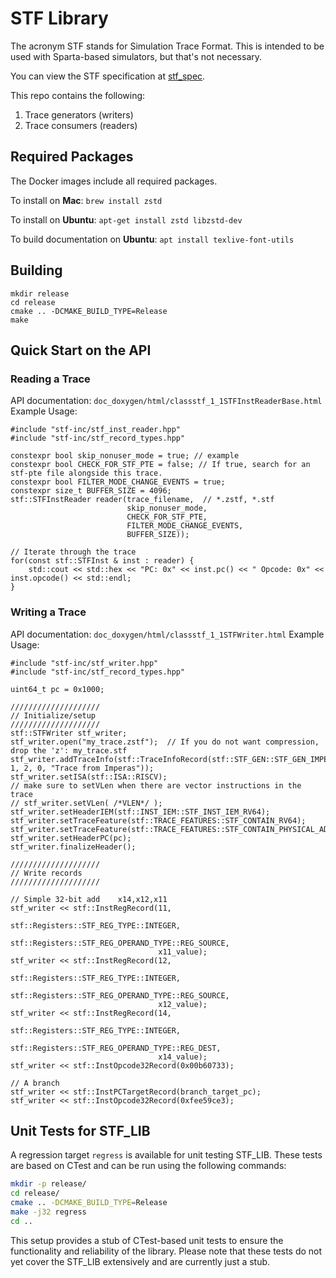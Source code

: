 # STF Library

The acronym STF stands for Simulation Trace Format. This is intended to be used
with Sparta-based simulators, but that's not necessary.

You can view the STF specification at [stf_spec](https://github.com/sparcians/stf_spec).

This repo contains the following:

1. Trace generators (writers)
1. Trace consumers (readers)

## Required Packages

The Docker images include all required packages.

To install on **Mac**:
`brew install zstd`

To install on **Ubuntu**:
`apt-get install zstd libzstd-dev`

To build documentation on **Ubuntu**:
`apt install texlive-font-utils`

## Building

```
mkdir release
cd release
cmake .. -DCMAKE_BUILD_TYPE=Release
make
```
## Quick Start on the API

### Reading a Trace

API documentation: `doc_doxygen/html/classstf_1_1STFInstReaderBase.html`
Example Usage:
```
#include "stf-inc/stf_inst_reader.hpp"
#include "stf-inc/stf_record_types.hpp"

constexpr bool skip_nonuser_mode = true; // example
constexpr bool CHECK_FOR_STF_PTE = false; // If true, search for an stf-pte file alongside this trace.
constexpr bool FILTER_MODE_CHANGE_EVENTS = true;
constexpr size_t BUFFER_SIZE = 4096;
stf::STFInstReader reader(trace_filename,  // *.zstf, *.stf
                          skip_nonuser_mode,
                          CHECK_FOR_STF_PTE, 
                          FILTER_MODE_CHANGE_EVENTS,
                          BUFFER_SIZE));

// Iterate through the trace
for(const stf::STFInst & inst : reader) {
    std::cout << std::hex << "PC: 0x" << inst.pc() << " Opcode: 0x" << inst.opcode() << std::endl;
}

```

### Writing a Trace

API documentation: `doc_doxygen/html/classstf_1_1STFWriter.html`
Example Usage:
```
#include "stf-inc/stf_writer.hpp"
#include "stf-inc/stf_record_types.hpp"

uint64_t pc = 0x1000;

////////////////////
// Initialize/setup
////////////////////
stf::STFWriter stf_writer;
stf_writer.open("my_trace.zstf");  // If you do not want compression, drop the 'z': my_trace.stf
stf_writer.addTraceInfo(stf::TraceInfoRecord(stf::STF_GEN::STF_GEN_IMPERAS, 1, 2, 0, "Trace from Imperas"));
stf_writer.setISA(stf::ISA::RISCV);
// make sure to setVLen when there are vector instructions in the trace 
// stf_writer.setVLen( /*VLEN*/ );
stf_writer.setHeaderIEM(stf::INST_IEM::STF_INST_IEM_RV64);
stf_writer.setTraceFeature(stf::TRACE_FEATURES::STF_CONTAIN_RV64);
stf_writer.setTraceFeature(stf::TRACE_FEATURES::STF_CONTAIN_PHYSICAL_ADDRESS);
stf_writer.setHeaderPC(pc);
stf_writer.finalizeHeader();

////////////////////
// Write records
////////////////////

// Simple 32-bit add    x14,x12,x11
stf_writer << stf::InstRegRecord(11,
                                 stf::Registers::STF_REG_TYPE::INTEGER,
                                 stf::Registers::STF_REG_OPERAND_TYPE::REG_SOURCE,
                                 x11_value);
stf_writer << stf::InstRegRecord(12,
                                 stf::Registers::STF_REG_TYPE::INTEGER,
                                 stf::Registers::STF_REG_OPERAND_TYPE::REG_SOURCE,
                                 x12_value);
stf_writer << stf::InstRegRecord(14,
                                 stf::Registers::STF_REG_TYPE::INTEGER,
                                 stf::Registers::STF_REG_OPERAND_TYPE::REG_DEST,
                                 x14_value);
stf_writer << stf::InstOpcode32Record(0x00b60733);

// A branch
stf_writer << stf::InstPCTargetRecord(branch_target_pc);
stf_writer << stf::InstOpcode32Record(0xfee59ce3);

```

## Unit Tests for STF_LIB

A regression target `regress` is available for unit testing STF_LIB. These tests are based on CTest and can be run using the following commands:

```sh
mkdir -p release/
cd release/
cmake .. -DCMAKE_BUILD_TYPE=Release
make -j32 regress
cd ..
```

This setup provides a stub of CTest-based unit tests to ensure the functionality and reliability of the library. Please note that these tests do not yet cover the STF_LIB extensively and are currently just a stub.
